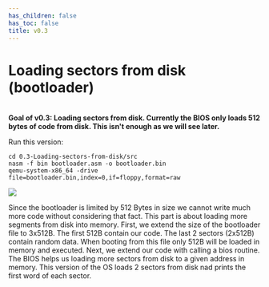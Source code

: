 ```yaml
---
has_children: false
has_toc: false
title: v0.3
---
```


# Loading sectors from disk (bootloader) 
\
**Goal of v0.3: Loading sectors from disk. Currently the BIOS only loads 512 bytes of code from disk. This isn't enough as we will see later.**

Run this version:
```
cd 0.3-Loading-sectors-from-disk/src
nasm -f bin bootloader.asm -o bootloader.bin
qemu-system-x86_64 -drive file=bootloader.bin,index=0,if=floppy,format=raw
```

![](https://user-images.githubusercontent.com/25117793/95678531-8efbcd00-0bcd-11eb-9b97-f92d2b8532c3.png)

Since the bootloader is limited by 512 Bytes in size we cannot write much more code without considering that fact. This part is about loading more segments from disk into memory. First, we extend the size of the bootloader file to 3x512B. The first 512B contain our code. The last 2 sectors (2x512B) contain random data. When booting from this file only 512B will be loaded in memory and executed. Next, we extend our code with calling a bios routine. The BIOS helps us loading more sectors from disk to a given address in memory. This version of the OS loads 2 sectors from disk nad prints the first word of each sector.
